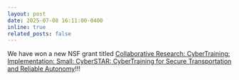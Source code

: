 ```yaml
---
layout: post
date: 2025-07-08 16:11:00-0400
inline: true
related_posts: false
---
```


We have won a new NSF grant titled [Collaborative Research: CyberTraining: Implementation: Small: CyberSTAR: CyberTraining for Secure Transportation and Reliable Autonomy](https://www.nsf.gov/awardsearch/showAward?AWD_ID=2519390&HistoricalAwards=false)!!!

